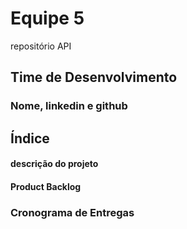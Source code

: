 # Equipe 5
repositório API

##

## Time de Desenvolvimento

### Nome, linkedin e github



## Índice

#### descrição do projeto

#### Product Backlog

### Cronograma de Entregas
